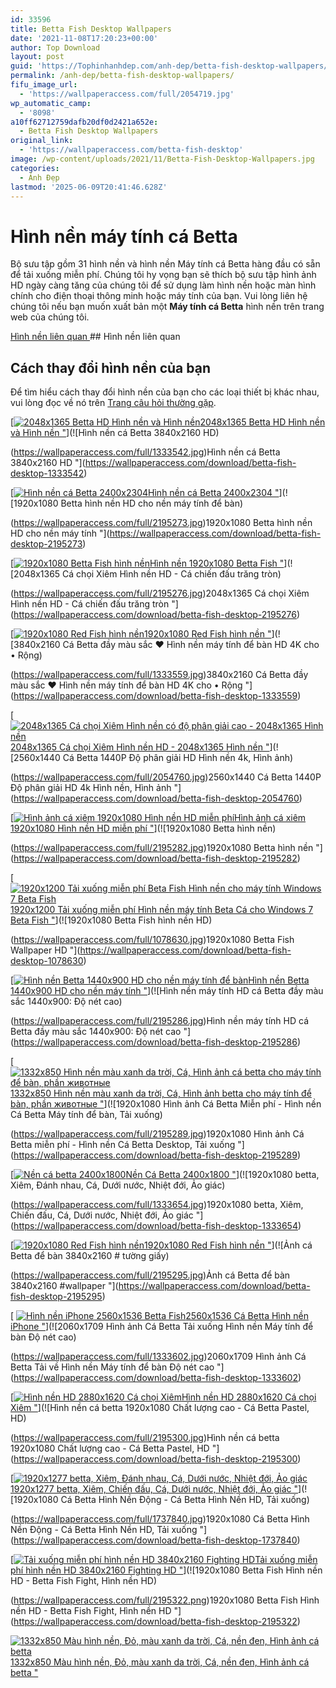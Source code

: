 ```yaml
---
id: 33596
title: Betta Fish Desktop Wallpapers
date: '2021-11-08T17:20:23+00:00'
author: Top Download
layout: post
guid: 'https://Tophinhanhdep.com/anh-dep/betta-fish-desktop-wallpapers/'
permalink: /anh-dep/betta-fish-desktop-wallpapers/
fifu_image_url:
  - 'https://wallpaperaccess.com/full/2054719.jpg'
wp_automatic_camp:
  - '8098'
a10ff62712759dafb20df0d2421a652e:
  - Betta Fish Desktop Wallpapers
original_link:
  - 'https://wallpaperaccess.com/betta-fish-desktop'
image: /wp-content/uploads/2021/11/Betta-Fish-Desktop-Wallpapers.jpg
categories:
  - Ảnh Đẹp
lastmod: '2025-06-09T20:41:46.628Z'
---
```

# Hình nền máy tính cá Betta

Bộ sưu tập gồm 31 hình nền và hình nền Máy tính cá Betta hàng đầu có sẵn để tải xuống miễn phí. Chúng tôi hy vọng bạn sẽ thích bộ sưu tập hình ảnh HD ngày càng tăng của chúng tôi để sử dụng làm hình nền hoặc màn hình chính cho điện thoại thông minh hoặc máy tính của bạn. Vui lòng liên hệ chúng tôi nếu bạn muốn xuất bản một **Máy tính cá Betta** hình nền trên trang web của chúng tôi.

[Hình nền liên quan ](#related) ## Hình nền liên quan

## Cách thay đổi hình nền của bạn

Để tìm hiểu cách thay đổi hình nền của bạn cho các loại thiết bị khác nhau, vui lòng đọc về nó trên [Trang câu hỏi thường gặp](https://tophinhanhdep.com/faq/).

  
[[![2048x1365 Betta HD Hình nền và Hình nền](https://wallpaperaccess.com/full/2054719.jpg)2048x1365 Betta HD Hình nền và Hình nền "](https://wallpaperaccess.com/download/betta-fish-desktop-2054719)](![Hình nền cá Betta 3840x2160 HD)

(https://wallpaperaccess.com/full/1333542.jpg)Hình nền cá Betta 3840x2160 HD "](https://wallpaperaccess.com/download/betta-fish-desktop-1333542)

[[![Hình nền cá Betta 2400x2304](https://wallpaperaccess.com/full/2054730.jpg)Hình nền cá Betta 2400x2304 "](https://wallpaperaccess.com/download/betta-fish-desktop-2054730)](![1920x1080 Betta hình nền HD cho nền máy tính để bàn)

(https://wallpaperaccess.com/full/2195273.jpg)1920x1080 Betta hình nền HD cho nền máy tính "](https://wallpaperaccess.com/download/betta-fish-desktop-2195273)

[[![1920x1080 Betta Fish hình nền](https://wallpaperaccess.com/full/2195274.jpg)Hình nền 1920x1080 Betta Fish "](https://wallpaperaccess.com/download/betta-fish-desktop-2195274)](![2048x1365 Cá chọi Xiêm Hình nền HD - Cá chiến đấu trăng tròn)

(https://wallpaperaccess.com/full/2195276.jpg)2048x1365 Cá chọi Xiêm Hình nền HD - Cá chiến đấu trăng tròn "](https://wallpaperaccess.com/download/betta-fish-desktop-2195276)

[[![1920x1080 Red Fish hình nền](https://wallpaperaccess.com/full/2195277.jpg)1920x1080 Red Fish hình nền "](https://wallpaperaccess.com/download/betta-fish-desktop-2195277)](![3840x2160 Cá Betta đầy màu sắc ❤ Hình nền máy tính để bàn HD 4K cho • Rộng)

(https://wallpaperaccess.com/full/1333559.jpg)3840x2160 Cá Betta đầy màu sắc ❤ Hình nền máy tính để bàn HD 4K cho • Rộng "](https://wallpaperaccess.com/download/betta-fish-desktop-1333559)

[[![2048x1365 Cá chọi Xiêm Hình nền có độ phân giải cao - 2048x1365 Hình nền](https://wallpaperaccess.com/full/2054799.jpg)2048x1365 Cá chọi Xiêm Hình nền HD - 2048x1365 Hình nền "](https://wallpaperaccess.com/download/betta-fish-desktop-2054799)](![2560x1440 Cá Betta 1440P Độ phân giải HD Hình nền 4k, Hình ảnh)

(https://wallpaperaccess.com/full/2054760.jpg)2560x1440 Cá Betta 1440P Độ phân giải HD 4k Hình nền, Hình ảnh "](https://wallpaperaccess.com/download/betta-fish-desktop-2054760)

[[![Hình ảnh cá xiêm 1920x1080 Hình nền HD miễn phí](https://wallpaperaccess.com/full/2195281.jpg)Hình ảnh cá xiêm 1920x1080 Hình nền HD miễn phí "](https://wallpaperaccess.com/download/betta-fish-desktop-2195281)](![1920x1080 Betta hình nền)

(https://wallpaperaccess.com/full/2195282.jpg)1920x1080 Betta hình nền "](https://wallpaperaccess.com/download/betta-fish-desktop-2195282)

[[![1920x1200 Tải xuống miễn phí Beta Fish Hình nền cho máy tính Windows 7 Beta Fish](https://wallpaperaccess.com/full/2195283.jpg)1920x1200 Tải xuống miễn phí Hình nền máy tính Beta Cá cho Windows 7 Beta Fish "](https://wallpaperaccess.com/download/betta-fish-desktop-2195283)](![1920x1080 Betta Fish hình nền HD)

(https://wallpaperaccess.com/full/1078630.jpg)1920x1080 Betta Fish Wallpaper HD "](https://wallpaperaccess.com/download/betta-fish-desktop-1078630)

[[![Hình nền Betta 1440x900 HD cho nền máy tính để bàn](https://wallpaperaccess.com/full/2195285.jpg)Hình nền Betta 1440x900 HD cho nền máy tính "](https://wallpaperaccess.com/download/betta-fish-desktop-2195285)](![Hình nền máy tính HD cá Betta đầy màu sắc 1440x900: Độ nét cao)

(https://wallpaperaccess.com/full/2195286.jpg)Hình nền máy tính HD cá Betta đầy màu sắc 1440x900: Độ nét cao "](https://wallpaperaccess.com/download/betta-fish-desktop-2195286)

[[![1332x850 Hình nền màu xanh da trời, Cá, Hình ảnh cá betta cho máy tính để bàn, phần животные](https://wallpaperaccess.com/full/2195287.jpg)1332x850 Hình nền màu xanh da trời, Cá, Hình ảnh betta cho máy tính để bàn, phần животные "](https://wallpaperaccess.com/download/betta-fish-desktop-2195287)](![1920x1080 Hình ảnh Cá Betta Miễn phí - Hình nền Cá Betta Máy tính để bàn, Tải xuống)

(https://wallpaperaccess.com/full/2195289.jpg)1920x1080 Hình ảnh Cá Betta miễn phí - Hình nền Cá Betta Desktop, Tải xuống "](https://wallpaperaccess.com/download/betta-fish-desktop-2195289)

[[![Nền cá betta 2400x1800](https://wallpaperaccess.com/full/2054774.jpg)Nền Cá Betta 2400x1800 "](https://wallpaperaccess.com/download/betta-fish-desktop-2054774)](![1920x1080 betta, Xiêm, Đánh nhau, Cá, Dưới nước, Nhiệt đới, Ảo giác)

(https://wallpaperaccess.com/full/1333654.jpg)1920x1080 betta, Xiêm, Chiến đấu, Cá, Dưới nước, Nhiệt đới, Ảo giác "](https://wallpaperaccess.com/download/betta-fish-desktop-1333654)

[[![1920x1080 Red Fish hình nền](https://wallpaperaccess.com/full/2054783.jpg)1920x1080 Red Fish hình nền "](https://wallpaperaccess.com/download/betta-fish-desktop-2054783)](![Ảnh cá Betta để bàn 3840x2160 # tường giấy)

(https://wallpaperaccess.com/full/2195295.jpg)Ảnh cá Betta để bàn 3840x2160 #wallpaper "](https://wallpaperaccess.com/download/betta-fish-desktop-2195295)

[ [![Hình nền iPhone 2560x1536 Betta Fish](https://wallpaperaccess.com/full/2195296.jpg)2560x1536 Cá Betta Hình nền iPhone "](https://wallpaperaccess.com/download/betta-fish-desktop-2195296)](![2060x1709 Hình ảnh Cá Betta Tải xuống Hình nền Máy tính để bàn Độ nét cao)

(https://wallpaperaccess.com/full/1333602.jpg)2060x1709 Hình ảnh Cá Betta Tải về Hình nền Máy tính để bàn Độ nét cao "](https://wallpaperaccess.com/download/betta-fish-desktop-1333602)

[[![Hình nền HD 2880x1620 Cá chọi Xiêm](https://wallpaperaccess.com/full/1333537.jpg)Hình nền HD 2880x1620 Cá chọi Xiêm "](https://wallpaperaccess.com/download/betta-fish-desktop-1333537)](![Hình nền cá betta 1920x1080 Chất lượng cao - Cá Betta Pastel, HD)

(https://wallpaperaccess.com/full/2195300.jpg)Hình nền cá betta 1920x1080 Chất lượng cao - Cá Betta Pastel, HD "](https://wallpaperaccess.com/download/betta-fish-desktop-2195300)

[[![1920x1277 betta, Xiêm, Đánh nhau, Cá, Dưới nước, Nhiệt đới, Ảo giác](https://wallpaperaccess.com/full/2195301.jpg)1920x1277 betta, Xiêm, Chiến đấu, Cá, Dưới nước, Nhiệt đới, Ảo giác "](https://wallpaperaccess.com/download/betta-fish-desktop-2195301)](![1920x1080 Cá Betta Hình Nền Động - Cá Betta Hình Nền HD, Tải xuống)

(https://wallpaperaccess.com/full/1737840.jpg)1920x1080 Cá Betta Hình Nền Động - Cá Betta Hình Nền HD, Tải xuống "](https://wallpaperaccess.com/download/betta-fish-desktop-1737840)

[[![Tải xuống miễn phí hình nền HD 3840x2160 Fighting HD](https://wallpaperaccess.com/full/2195316.jpg)Tải xuống miễn phí hình nền HD 3840x2160 Fighting HD "](https://wallpaperaccess.com/download/betta-fish-desktop-2195316)](![1920x1080 Betta Fish Hình nền HD - Betta Fish Fight, Hình nền HD)

(https://wallpaperaccess.com/full/2195322.png)1920x1080 Betta Fish Hình nền HD - Betta Fish Fight, Hình nền HD "](https://wallpaperaccess.com/download/betta-fish-desktop-2195322)

[![1332x850 Màu hình nền, Đỏ, màu xanh da trời, Cá, nền đen, Hình ảnh cá betta](https://wallpaperaccess.com/full/2195330.jpg)1332x850 Màu hình nền, Đỏ, màu xanh da trời, Cá, nền đen, Hình ảnh cá betta "](https://wallpaperaccess.com/download/betta-fish-desktop-2195330)
